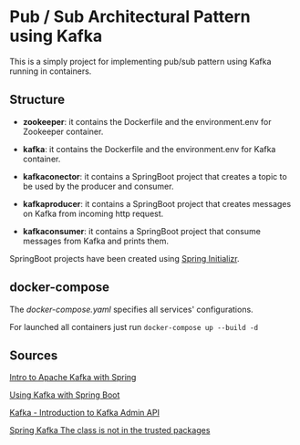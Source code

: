# Pub / Sub Architectural Pattern using Kafka

This is a simply project for implementing pub/sub pattern using Kafka running in containers.

## Structure

* **zookeeper**: it contains the Dockerfile and the environment.env for Zookeeper container.

* **kafka**: it contains the Dockerfile and the environment.env for Kafka container.

* **kafkaconector**: it contains a SpringBoot project that creates a topic to be used by the producer and consumer.

* **kafkaproducer**: it contains a SpringBoot project that creates messages on Kafka from incoming http request.

* **kafkaconsumer**: it contains a SpringBoot project that consume messages from Kafka and prints them.

SpringBoot projects have been created using [Spring Initializr](https://start.spring.io/).

## docker-compose
The *docker-compose.yaml* specifies all services' configurations.

For launched all containers just run
 `docker-compose up --build -d`

## Sources
[Intro to Apache Kafka with Spring](https://www.baeldung.com/spring-kafka, "Baeldung")

[Using Kafka with Spring Boot](https://reflectoring.io/spring-boot-kafka/, "Reflectoring")

[Kafka - Introduction to Kafka Admin API](https://www.logicbig.com/tutorials/misc/kafka/admin-api-getting-started.html, "Logicbig")

[Spring Kafka The class is not in the trusted packages](https://www.logicbig.com/tutorials/misc/kafka/admin-api-getting-started.html, "Stackoverflow")
